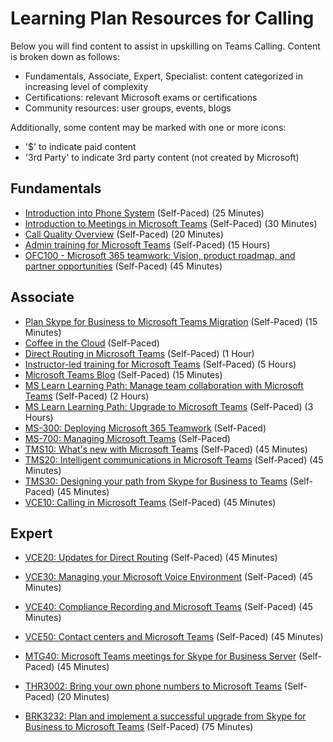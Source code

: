 # Learning Plan Resources for Calling

Below you will find content to assist in upskilling on Teams Calling. Content is broken down as follows:

* Fundamentals, Associate, Expert, Specialist: content categorized in increasing level of complexity
* Certifications: relevant Microsoft exams or certifications
* Community resources: user groups, events, blogs

Additionally, some content may be marked with one or more icons:

* '$' to indicate paid content
* '3rd Party' to indicate 3rd party content (not created by Microsoft)

## Fundamentals

* [Introduction into Phone System](https://aka.ms/teams-phone-system) (Self-Paced) (25 Minutes)
* [Introduction to Meetings in Microsoft Teams](https://aka.ms/teams-meetings-into) (Self-Paced) (30 Minutes)
* [Call Quality Overview](https://www.youtube.com/watch?v=m6LJM2hRYhc&list=PLaSOUojkSiGnKuE30ckcjnDVkMNqDv0Vl) (Self-Paced) (20 Minutes)
* [Admin training for Microsoft Teams](https://docs.microsoft.com/en-us/microsoftteams/itadmin-readiness) (Self-Paced) (15 Hours)
* [OFC100 - Microsoft 365 teamwork: Vision, product roadmap, and partner opportunities](https://myinspire.microsoft.com/videos/1ac45e26-32d2-4de6-8ad8-a1618b10d3dd) (Self-Paced) (45 Minutes)

## Associate

* [Plan Skype for Business to Microsoft Teams Migration](https://blogs.technet.microsoft.com/lyncdude/2018/04/18/plan-skype-for-business-to-microsoft-teams-migration/) (Self-Paced) (15 Minutes)
* [Coffee in the Cloud](https://www.youtube.com/channel/UCs2IXBqperxWVe2ozrr3Gdg) (Self-Paced)
* [Direct Routing in Microsoft Teams](https://www.youtube.com/watch?v=1ASftX_Msb8&index=10&list=PLaSOUojkSiGnKuE30ckcjnDVkMNqDv0Vl) (Self-Paced) (1 Hour)
* [Instructor-led training for Microsoft Teams](https://docs.microsoft.com/en-us/microsoftteams/instructor-led-training-teams-landing-page) (Self-Paced) (5 Hours)
* [Microsoft Teams Blog](https://techcommunity.microsoft.com/t5/Microsoft-Teams/ct-p/MicrosoftTeams) (Self-Paced) (15 Minutes)
* [MS Learn Learning Path: Manage team collaboration with Microsoft Teams](https://docs.microsoft.com/en-us/learn/paths/m365-manage-team-collaboration/) (Self-Paced) (2 Hours)
* [MS Learn Learning Path: Upgrade to Microsoft Teams](https://docs.microsoft.com/en-us/learn/paths/m365-teams-upgrade/) (Self-Paced) (3 Hours)
* [MS-300: Deploying Microsoft 365 Teamwork](https://docs.microsoft.com/en-us/learn/certifications/exams/ms-300) (Self-Paced)
* [MS-700: Managing Microsoft Teams](https://docs.microsoft.com/en-us/learn/certifications/exams/ms-700) (Self-Paced)
* [TMS10: What's new with Microsoft Teams](https://myignite.techcommunity.microsoft.com/sessions/81818?source=sessions) (Self-Paced) (45 Minutes)
* [TMS20: Intelligent communications in Microsoft Teams](https://myignite.techcommunity.microsoft.com/sessions/81819?source=sessions) (Self-Paced) (45 Minutes)
* [TMS30: Designing your path from Skype for Business to Teams](https://myignite.techcommunity.microsoft.com/sessions/81820?source=sessions) (Self-Paced) (45 Minutes)
* [VCE10: Calling in Microsoft Teams](https://myignite.techcommunity.microsoft.com/sessions/83170?source=sessions) (Self-Paced) (45 Minutes)

## Expert

* [VCE20: Updates for Direct Routing](https://myignite.techcommunity.microsoft.com/sessions/83178?source=sessions) (Self-Paced) (45 Minutes)
* [VCE30: Managing your Microsoft Voice Environment](https://myignite.techcommunity.microsoft.com/sessions/83183?source=sessions) (Self-Paced) (45 Minutes)
* [VCE40: Compliance Recording and Microsoft Teams](https://myignite.techcommunity.microsoft.com/sessions/83184?source=sessions) (Self-Paced) (45 Minutes)
* [VCE50: Contact centers and Microsoft Teams](https://myignite.techcommunity.microsoft.com/sessions/83186?source=sessions) (Self-Paced) (45 Minutes)
* [MTG40: Microsoft Teams meetings for Skype for Business Server](https://myignite.techcommunity.microsoft.com/sessions/83195?source=sessions) (Self-Paced) (45 Minutes)
* [THR3002: Bring your own phone numbers to Microsoft Teams](https://myignite.techcommunity.microsoft.com/sessions/79455?source=sessions) (Self-Paced) (20 Minutes)

* [BRK3232: Plan and implement a successful upgrade from Skype for Business to Microsoft Teams](https://myignite.techcommunity.microsoft.com/sessions/83757?source=sessions) (Self-Paced) (75 Minutes)
